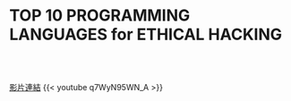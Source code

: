 # TOP 10 PROGRAMMING LANGUAGES for ETHICAL HACKING

<!--more-->
<!--338-->
<br><br/>

[影片連結](https://www.youtube.com/watch?v=q7WyN95WN_A)
{{< youtube q7WyN95WN_A >}}

